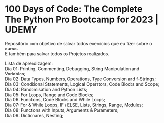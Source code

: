# 100 Days of Code: The Complete The Python Pro Bootcamp for 2023 | UDEMY

Repositório com objetivo de salvar todos exercícios que eu fizer sobre o curso. <br>
E também para salvar todos os Projetos realizados.

Lista de aprendizagem: <br>
Dia 01: Printing, Commenting, Debugging, String Manipulation and Variables; <br>
Dia 02: Data Types, Numbers, Operations, Type Conversion and f-Strings; <br>
Dia 03: Conditional Statements, Logical Operators, Code Blocks and Scope; <br>
Dia 04: Randomisation and Python Lists; <br>
Dia 05: For Loops, Range and Code Blocks; <br>
Dia 06: Functions, Code Blocks and While Loops; <br>
Dia 07: For & While Loops, IF / ELSE, Lists, Strings, Range, Modules; <br>
Dia 08: Functions with Inputs, Arguments & Parameters; <br>
Dia 09: Dictionares, Nesting; <br>
